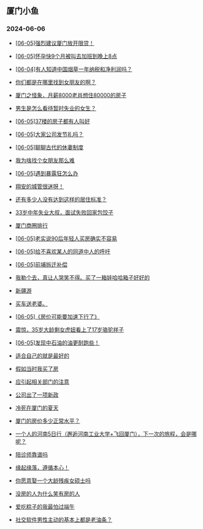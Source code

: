 ## 厦门小鱼 
### 2024-06-06

+ [[06-05]强烈建议厦门放开限贷！](http://bbs.xmfish.com/read-htm-tid-18200607.html)

+ [[06-05]怀孕快9个月被叫去加班到晚上8点](http://bbs.xmfish.com/read-htm-tid-18200497.html)

+ [[06-04]有人知道中国烟草一年纳税和净利润吗？](http://bbs.xmfish.com/read-htm-tid-18200477.html)

+ [你们都是在哪里找到女朋友的啊？](http://bbs.xmfish.com/read-htm-tid-18200465.html)

+ [厦门之怪象，月薪8000老肖想住80000的房子](http://bbs.xmfish.com/read-htm-tid-18200560.html)

+ [男生是怎么看待暂时失业的女生？](http://bbs.xmfish.com/read-htm-tid-18200605.html)

+ [[06-05]37楼的房子都有人叫好](http://bbs.xmfish.com/read-htm-tid-18200741.html)

+ [[06-05]大家公司发节礼吗？](http://bbs.xmfish.com/read-htm-tid-18200611.html)

+ [[06-05]聊聊古代的休妻制度](http://bbs.xmfish.com/read-htm-tid-18200506.html)

+ [我为啥找个女朋友那么难](http://bbs.xmfish.com/read-htm-tid-18200466.html)

+ [[06-05]遇到暴露狂怎么办](http://bbs.xmfish.com/read-htm-tid-18200845.html)

+ [翔安的城管很迷呀！](http://bbs.xmfish.com/read-htm-tid-18200620.html)

+ [还有多少人没有达到这样的居住标准？](http://bbs.xmfish.com/read-htm-tid-18200703.html)

+ [33岁中年失业大叔，面试失败回家包饺子](http://bbs.xmfish.com/read-htm-tid-18200868.html)

+ [厦门商圈排行](http://bbs.xmfish.com/read-htm-tid-18200718.html)

+ [[06-05]老实说90后年轻人买房确实不容易](http://bbs.xmfish.com/read-htm-tid-18200909.html)

+ [[06-05]给不喜欢某人的同道中人的呼吁](http://bbs.xmfish.com/read-htm-tid-18200809.html)

+ [[06-05]前埔拆迁补偿](http://bbs.xmfish.com/read-htm-tid-18200834.html)

+ [我勒个去，真让人哭笑不得。买了一箱娃哈哈箱子好好的](http://bbs.xmfish.com/read-htm-tid-18200890.html)

+ [新疆游](http://bbs.xmfish.com/read-htm-tid-18200789.html)

+ [买车送老婆。](http://bbs.xmfish.com/read-htm-tid-18200948.html)

+ [[06-05]《房价可能要加速下行了》](http://bbs.xmfish.com/read-htm-tid-18200969.html)

+ [震惊，35岁大龄剩女虎妞看上了17岁骆驼祥子](http://bbs.xmfish.com/read-htm-tid-18200865.html)

+ [[06-05]发现中石油的油更耐跑些！](http://bbs.xmfish.com/read-htm-tid-18200932.html)

+ [适合自己的就是最好的](http://bbs.xmfish.com/read-htm-tid-18200943.html)

+ [假如当时我买了房](http://bbs.xmfish.com/read-htm-tid-18200989.html)

+ [应引起相关部门的注意](http://bbs.xmfish.com/read-htm-tid-18200895.html)

+ [公司出了一项新政](http://bbs.xmfish.com/read-htm-tid-18201003.html)

+ [冷死在厦门的夏天](http://bbs.xmfish.com/read-htm-tid-18201074.html)

+ [厦门的房价多少正常水平？](http://bbs.xmfish.com/read-htm-tid-18201005.html)

+ [一个人的河南5日行（邂逅河南工业大学+飞回厦门），下一次的旅程，会是哪呢？](http://bbs.xmfish.com/read-htm-tid-18200921.html)

+ [陪诊师靠谱吗](http://bbs.xmfish.com/read-htm-tid-18200934.html)

+ [缘起缘落，遵循本心！](http://bbs.xmfish.com/read-htm-tid-18200966.html)

+ [你愿意娶一个大龄残疾女硕士吗](http://bbs.xmfish.com/read-htm-tid-18201155.html)

+ [没房的人为什么笑有房的人](http://bbs.xmfish.com/read-htm-tid-18201014.html)

+ [爱吃粽子的我最怕过端午](http://bbs.xmfish.com/read-htm-tid-18201104.html)

+ [社交软件男性主动的基本上都是老油条？](http://bbs.xmfish.com/read-htm-tid-18201064.html)

